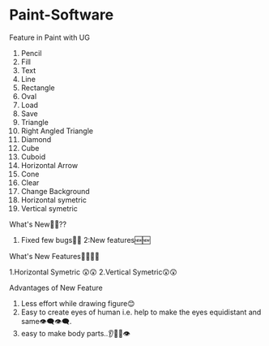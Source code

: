 # Paint-Software
Feature in Paint with UG
1. Pencil
2. Fill
3. Text
4. Line
5. Rectangle
6. Oval
7. Load
8. Save
9. Triangle
10. Right Angled Triangle
11. Diamond
12. Cube
13. Cuboid
14. Horizontal Arrow
15. Cone
16. Clear
17. Change Background
18. Horizontal symetric
19. Vertical symetric

What's New👀👀??

1. Fixed few bugs🐛🐛
2:New features🆕🆕

What's New Features🤔🤔🤔🤔

1.Horizontal Symetric 😲😲
2.Vertical Symetric😲😲

Advantages of New Feature

1. Less effort while drawing figure😊
2. Easy to create eyes of human i.e. help to make the eyes equidistant and same👁‍🗨👁‍🗨.
3. easy to make body parts..👂👃👅👁


